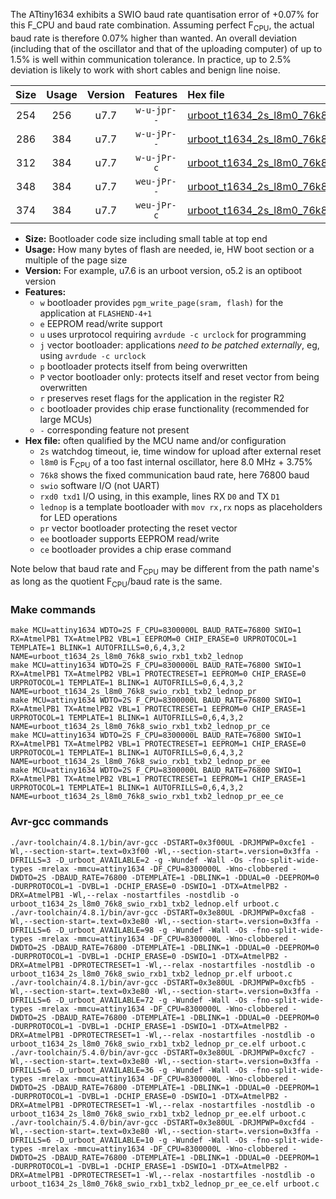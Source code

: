 The ATtiny1634 exhibits a SWIO baud rate quantisation error of +0.07% for this F_CPU and baud rate combination. Assuming perfect F<sub>CPU</sub>, the actual baud rate is therefore 0.07% higher than wanted. An overall deviation (including that of the oscillator and that of the uploading computer) of up to 1.5% is well within communication tolerance. In practice, up to 2.5% deviation is likely to work with short cables and benign line noise.

|Size|Usage|Version|Features|Hex file|
|:-:|:-:|:-:|:-:|:--|
|254|256|u7.7|`w-u-jpr--`|[urboot_t1634_2s_l8m0_76k8_swio_rxb1_txb2_lednop.hex](https://raw.githubusercontent.com/stefanrueger/urboot.hex/main/u7.7/mcus/attiny1634/watchdog_2_s/internal_oscillator_l%2B3.75%25/%2B8m000000_hz/%2B%2B76k8_baud/uart1_rxb1_txb2/lednop/urboot_t1634_2s_l8m0_76k8_swio_rxb1_txb2_lednop.hex)|
|286|384|u7.7|`w-u-jPr--`|[urboot_t1634_2s_l8m0_76k8_swio_rxb1_txb2_lednop_pr.hex](https://raw.githubusercontent.com/stefanrueger/urboot.hex/main/u7.7/mcus/attiny1634/watchdog_2_s/internal_oscillator_l%2B3.75%25/%2B8m000000_hz/%2B%2B76k8_baud/uart1_rxb1_txb2/lednop/urboot_t1634_2s_l8m0_76k8_swio_rxb1_txb2_lednop_pr.hex)|
|312|384|u7.7|`w-u-jPr-c`|[urboot_t1634_2s_l8m0_76k8_swio_rxb1_txb2_lednop_pr_ce.hex](https://raw.githubusercontent.com/stefanrueger/urboot.hex/main/u7.7/mcus/attiny1634/watchdog_2_s/internal_oscillator_l%2B3.75%25/%2B8m000000_hz/%2B%2B76k8_baud/uart1_rxb1_txb2/lednop/urboot_t1634_2s_l8m0_76k8_swio_rxb1_txb2_lednop_pr_ce.hex)|
|348|384|u7.7|`weu-jPr--`|[urboot_t1634_2s_l8m0_76k8_swio_rxb1_txb2_lednop_pr_ee.hex](https://raw.githubusercontent.com/stefanrueger/urboot.hex/main/u7.7/mcus/attiny1634/watchdog_2_s/internal_oscillator_l%2B3.75%25/%2B8m000000_hz/%2B%2B76k8_baud/uart1_rxb1_txb2/lednop/urboot_t1634_2s_l8m0_76k8_swio_rxb1_txb2_lednop_pr_ee.hex)|
|374|384|u7.7|`weu-jPr-c`|[urboot_t1634_2s_l8m0_76k8_swio_rxb1_txb2_lednop_pr_ee_ce.hex](https://raw.githubusercontent.com/stefanrueger/urboot.hex/main/u7.7/mcus/attiny1634/watchdog_2_s/internal_oscillator_l%2B3.75%25/%2B8m000000_hz/%2B%2B76k8_baud/uart1_rxb1_txb2/lednop/urboot_t1634_2s_l8m0_76k8_swio_rxb1_txb2_lednop_pr_ee_ce.hex)|

- **Size:** Bootloader code size including small table at top end
- **Usage:** How many bytes of flash are needed, ie, HW boot section or a multiple of the page size
- **Version:** For example, u7.6 is an urboot version, o5.2 is an optiboot version
- **Features:**
  + `w` bootloader provides `pgm_write_page(sram, flash)` for the application at `FLASHEND-4+1`
  + `e` EEPROM read/write support
  + `u` uses urprotocol requiring `avrdude -c urclock` for programming
  + `j` vector bootloader: applications *need to be patched externally*, eg, using `avrdude -c urclock`
  + `p` bootloader protects itself from being overwritten
  + `P` vector bootloader only: protects itself and reset vector from being overwritten
  + `r` preserves reset flags for the application in the register R2
  + `c` bootloader provides chip erase functionality (recommended for large MCUs)
  + `-` corresponding feature not present
- **Hex file:** often qualified by the MCU name and/or configuration
  + `2s` watchdog timeout, ie, time window for upload after external reset
  + `l8m0` is F<sub>CPU</sub> of a too fast internal oscillator, here 8.0 MHz + 3.75%
  + `76k8` shows the fixed communication baud rate, here 76800 baud
  + `swio` software I/O (not UART)
  + `rxd0 txd1` I/O using, in this example, lines RX `D0` and TX `D1`
  + `lednop` is a template bootloader with `mov rx,rx` nops as placeholders for LED operations
  + `pr` vector bootloader protecting the reset vector
  + `ee` bootloader supports EEPROM read/write
  + `ce` bootloader provides a chip erase command


Note below that baud rate and F<sub>CPU</sub> may be different from the path name's as long as the quotient F<sub>CPU</sub>/baud rate is the same.

### Make commands
```
make MCU=attiny1634 WDTO=2S F_CPU=8300000L BAUD_RATE=76800 SWIO=1 RX=AtmelPB1 TX=AtmelPB2 VBL=1 EEPROM=0 CHIP_ERASE=0 URPROTOCOL=1 TEMPLATE=1 BLINK=1 AUTOFRILLS=0,6,4,3,2 NAME=urboot_t1634_2s_l8m0_76k8_swio_rxb1_txb2_lednop
make MCU=attiny1634 WDTO=2S F_CPU=8300000L BAUD_RATE=76800 SWIO=1 RX=AtmelPB1 TX=AtmelPB2 VBL=1 PROTECTRESET=1 EEPROM=0 CHIP_ERASE=0 URPROTOCOL=1 TEMPLATE=1 BLINK=1 AUTOFRILLS=0,6,4,3,2 NAME=urboot_t1634_2s_l8m0_76k8_swio_rxb1_txb2_lednop_pr
make MCU=attiny1634 WDTO=2S F_CPU=8300000L BAUD_RATE=76800 SWIO=1 RX=AtmelPB1 TX=AtmelPB2 VBL=1 PROTECTRESET=1 EEPROM=0 CHIP_ERASE=1 URPROTOCOL=1 TEMPLATE=1 BLINK=1 AUTOFRILLS=0,6,4,3,2 NAME=urboot_t1634_2s_l8m0_76k8_swio_rxb1_txb2_lednop_pr_ce
make MCU=attiny1634 WDTO=2S F_CPU=8300000L BAUD_RATE=76800 SWIO=1 RX=AtmelPB1 TX=AtmelPB2 VBL=1 PROTECTRESET=1 EEPROM=1 CHIP_ERASE=0 URPROTOCOL=1 TEMPLATE=1 BLINK=1 AUTOFRILLS=0,6,4,3,2 NAME=urboot_t1634_2s_l8m0_76k8_swio_rxb1_txb2_lednop_pr_ee
make MCU=attiny1634 WDTO=2S F_CPU=8300000L BAUD_RATE=76800 SWIO=1 RX=AtmelPB1 TX=AtmelPB2 VBL=1 PROTECTRESET=1 EEPROM=1 CHIP_ERASE=1 URPROTOCOL=1 TEMPLATE=1 BLINK=1 AUTOFRILLS=0,6,4,3,2 NAME=urboot_t1634_2s_l8m0_76k8_swio_rxb1_txb2_lednop_pr_ee_ce
```

### Avr-gcc commands
```
./avr-toolchain/4.8.1/bin/avr-gcc -DSTART=0x3f00UL -DRJMPWP=0xcfe1 -Wl,--section-start=.text=0x3f00 -Wl,--section-start=.version=0x3ffa -DFRILLS=3 -D_urboot_AVAILABLE=2 -g -Wundef -Wall -Os -fno-split-wide-types -mrelax -mmcu=attiny1634 -DF_CPU=8300000L -Wno-clobbered -DWDTO=2S -DBAUD_RATE=76800 -DTEMPLATE=1 -DBLINK=1 -DDUAL=0 -DEEPROM=0 -DURPROTOCOL=1 -DVBL=1 -DCHIP_ERASE=0 -DSWIO=1 -DTX=AtmelPB2 -DRX=AtmelPB1 -Wl,--relax -nostartfiles -nostdlib -o urboot_t1634_2s_l8m0_76k8_swio_rxb1_txb2_lednop.elf urboot.c
./avr-toolchain/4.8.1/bin/avr-gcc -DSTART=0x3e80UL -DRJMPWP=0xcfa8 -Wl,--section-start=.text=0x3e80 -Wl,--section-start=.version=0x3ffa -DFRILLS=6 -D_urboot_AVAILABLE=98 -g -Wundef -Wall -Os -fno-split-wide-types -mrelax -mmcu=attiny1634 -DF_CPU=8300000L -Wno-clobbered -DWDTO=2S -DBAUD_RATE=76800 -DTEMPLATE=1 -DBLINK=1 -DDUAL=0 -DEEPROM=0 -DURPROTOCOL=1 -DVBL=1 -DCHIP_ERASE=0 -DSWIO=1 -DTX=AtmelPB2 -DRX=AtmelPB1 -DPROTECTRESET=1 -Wl,--relax -nostartfiles -nostdlib -o urboot_t1634_2s_l8m0_76k8_swio_rxb1_txb2_lednop_pr.elf urboot.c
./avr-toolchain/4.8.1/bin/avr-gcc -DSTART=0x3e80UL -DRJMPWP=0xcfb5 -Wl,--section-start=.text=0x3e80 -Wl,--section-start=.version=0x3ffa -DFRILLS=6 -D_urboot_AVAILABLE=72 -g -Wundef -Wall -Os -fno-split-wide-types -mrelax -mmcu=attiny1634 -DF_CPU=8300000L -Wno-clobbered -DWDTO=2S -DBAUD_RATE=76800 -DTEMPLATE=1 -DBLINK=1 -DDUAL=0 -DEEPROM=0 -DURPROTOCOL=1 -DVBL=1 -DCHIP_ERASE=1 -DSWIO=1 -DTX=AtmelPB2 -DRX=AtmelPB1 -DPROTECTRESET=1 -Wl,--relax -nostartfiles -nostdlib -o urboot_t1634_2s_l8m0_76k8_swio_rxb1_txb2_lednop_pr_ce.elf urboot.c
./avr-toolchain/5.4.0/bin/avr-gcc -DSTART=0x3e80UL -DRJMPWP=0xcfc7 -Wl,--section-start=.text=0x3e80 -Wl,--section-start=.version=0x3ffa -DFRILLS=6 -D_urboot_AVAILABLE=36 -g -Wundef -Wall -Os -fno-split-wide-types -mrelax -mmcu=attiny1634 -DF_CPU=8300000L -Wno-clobbered -DWDTO=2S -DBAUD_RATE=76800 -DTEMPLATE=1 -DBLINK=1 -DDUAL=0 -DEEPROM=1 -DURPROTOCOL=1 -DVBL=1 -DCHIP_ERASE=0 -DSWIO=1 -DTX=AtmelPB2 -DRX=AtmelPB1 -DPROTECTRESET=1 -Wl,--relax -nostartfiles -nostdlib -o urboot_t1634_2s_l8m0_76k8_swio_rxb1_txb2_lednop_pr_ee.elf urboot.c
./avr-toolchain/5.4.0/bin/avr-gcc -DSTART=0x3e80UL -DRJMPWP=0xcfd4 -Wl,--section-start=.text=0x3e80 -Wl,--section-start=.version=0x3ffa -DFRILLS=6 -D_urboot_AVAILABLE=10 -g -Wundef -Wall -Os -fno-split-wide-types -mrelax -mmcu=attiny1634 -DF_CPU=8300000L -Wno-clobbered -DWDTO=2S -DBAUD_RATE=76800 -DTEMPLATE=1 -DBLINK=1 -DDUAL=0 -DEEPROM=1 -DURPROTOCOL=1 -DVBL=1 -DCHIP_ERASE=1 -DSWIO=1 -DTX=AtmelPB2 -DRX=AtmelPB1 -DPROTECTRESET=1 -Wl,--relax -nostartfiles -nostdlib -o urboot_t1634_2s_l8m0_76k8_swio_rxb1_txb2_lednop_pr_ee_ce.elf urboot.c
```

